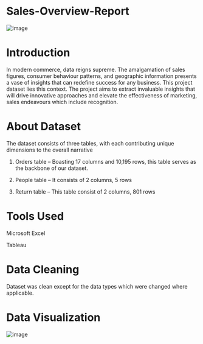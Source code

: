 # Sales-Overview-Report

![image](https://github.com/UduakN/Sales-Overview-Report/assets/128192166/06106fed-251f-4b77-b9ba-6c85d939681e)

# Introduction

In modern commerce, data reigns supreme. The amalgamation of sales figures, consumer behaviour patterns, and geographic information presents a vase of insights that can redefine success for any business. This project dataset lies this context. The project aims to extract invaluable insights that will drive innovative approaches and elevate the effectiveness of marketing, sales endeavours which include recognition. 

# About Dataset

The dataset consists of three tables, with each contributing unique dimensions to the overall narrative

1.	Orders table – Boasting 17 columns and 10,195 rows, this table serves as the backbone of our dataset.
   
2.	People table – It consists of 2 columns, 5 rows
   
3.	Return table – This table consist of 2 columns, 801 rows


# Tools Used

Microsoft Excel

Tableau

# Data Cleaning
Dataset was clean except for the data types which were changed where applicable.

# Data Visualization

![image](https://github.com/UduakN/Sales-Overview-Report/assets/128192166/b71d21a6-5e12-463d-b378-5e4b33bd0a62)



